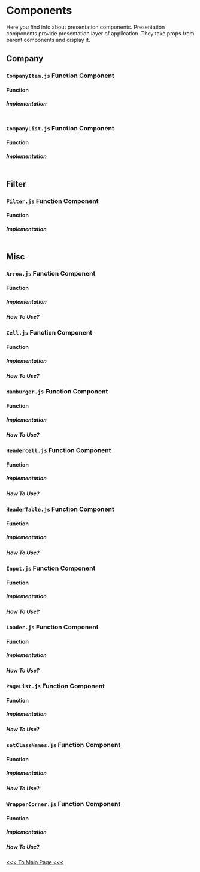 # Components

Here you find info about presentation components. Presentation components provide presentation layer of application.
They take props from parent components and display it.

## Company

### `CompanyItem.js` Function Component

#### Function

##### Implementation

```javascript

```


### `CompanyList.js` Function Component

#### Function

##### Implementation

```javascript

```


## Filter

### `Filter.js` Function Component

#### Function

##### Implementation

```javascript

```

## Misc

### `Arrow.js` Function Component

#### Function

##### Implementation

##### How To Use?

### `Cell.js` Function Component

#### Function

##### Implementation

##### How To Use?

### `Hamburger.js` Function Component

#### Function

##### Implementation

##### How To Use?

### `HeaderCell.js` Function Component

#### Function

##### Implementation

##### How To Use?

### `HeaderTable.js` Function Component

#### Function

##### Implementation

##### How To Use?

### `Input.js` Function Component

#### Function

##### Implementation

##### How To Use?

### `Loader.js` Function Component

#### Function

##### Implementation

##### How To Use?

### `PageList.js` Function Component

#### Function

##### Implementation

##### How To Use?

### `setClassNames.js` Function Component

#### Function

##### Implementation

##### How To Use?

### `WrapperCorner.js` Function Component

#### Function

##### Implementation

##### How To Use?

[<<< To Main Page <<<](https://github.com/LZygmunt/companies)
